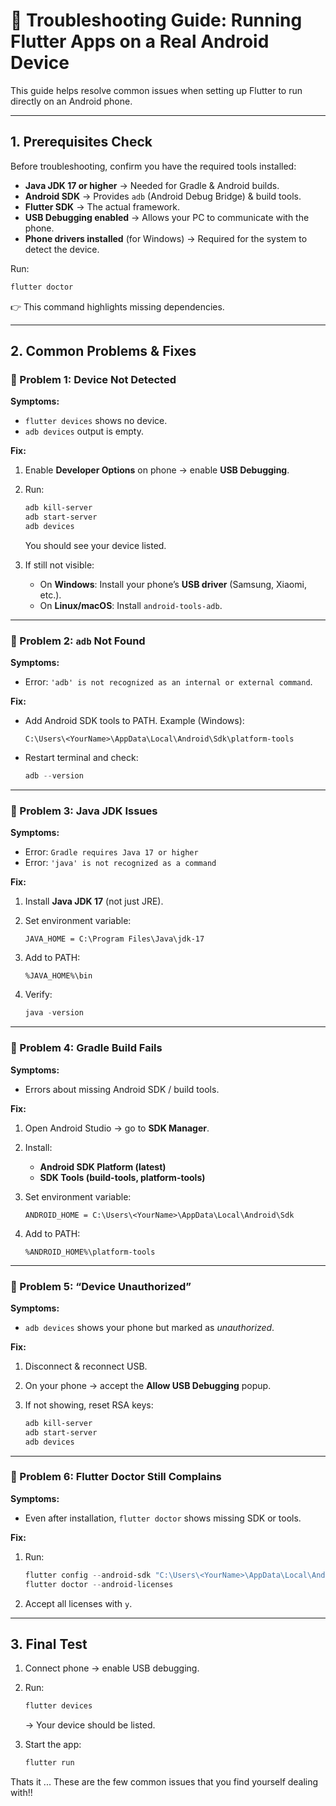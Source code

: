 # 📘 Troubleshooting Guide: Running Flutter Apps on a Real Android Device

This guide helps resolve common issues when setting up Flutter to run directly on an Android phone.

---

## 1. Prerequisites Check

Before troubleshooting, confirm you have the required tools installed:

* **Java JDK 17 or higher** → Needed for Gradle & Android builds.
* **Android SDK** → Provides `adb` (Android Debug Bridge) & build tools.
* **Flutter SDK** → The actual framework.
* **USB Debugging enabled** → Allows your PC to communicate with the phone.
* **Phone drivers installed** (for Windows) → Required for the system to detect the device.

Run:

```powershell
flutter doctor
```

👉 This command highlights missing dependencies.

---

## 2. Common Problems & Fixes

### 🔹 Problem 1: Device Not Detected

**Symptoms:**

* `flutter devices` shows no device.
* `adb devices` output is empty.

**Fix:**

1. Enable **Developer Options** on phone → enable **USB Debugging**.
2. Run:

   ```powershell
   adb kill-server
   adb start-server
   adb devices
   ```

   You should see your device listed.
3. If still not visible:

   * On **Windows**: Install your phone’s **USB driver** (Samsung, Xiaomi, etc.).
   * On **Linux/macOS**: Install `android-tools-adb`.

---

### 🔹 Problem 2: `adb` Not Found

**Symptoms:**

* Error: `'adb' is not recognized as an internal or external command`.

**Fix:**

* Add Android SDK tools to PATH.
  Example (Windows):

  ```
  C:\Users\<YourName>\AppData\Local\Android\Sdk\platform-tools
  ```
* Restart terminal and check:

  ```powershell
  adb --version
  ```

---

### 🔹 Problem 3: Java JDK Issues

**Symptoms:**

* Error: `Gradle requires Java 17 or higher`
* Error: `'java' is not recognized as a command`

**Fix:**

1. Install **Java JDK 17** (not just JRE).
2. Set environment variable:

   ```
   JAVA_HOME = C:\Program Files\Java\jdk-17
   ```
3. Add to PATH:

   ```
   %JAVA_HOME%\bin
   ```
4. Verify:

   ```powershell
   java -version
   ```

---

### 🔹 Problem 4: Gradle Build Fails

**Symptoms:**

* Errors about missing Android SDK / build tools.

**Fix:**

1. Open Android Studio → go to **SDK Manager**.
2. Install:

   * **Android SDK Platform (latest)**
   * **SDK Tools (build-tools, platform-tools)**
3. Set environment variable:

   ```
   ANDROID_HOME = C:\Users\<YourName>\AppData\Local\Android\Sdk
   ```
4. Add to PATH:

   ```
   %ANDROID_HOME%\platform-tools
   ```

---

### 🔹 Problem 5: “Device Unauthorized”

**Symptoms:**

* `adb devices` shows your phone but marked as *unauthorized*.

**Fix:**

1. Disconnect & reconnect USB.
2. On your phone → accept the **Allow USB Debugging** popup.
3. If not showing, reset RSA keys:

   ```powershell
   adb kill-server
   adb start-server
   adb devices
   ```

---

### 🔹 Problem 6: Flutter Doctor Still Complains

**Symptoms:**

* Even after installation, `flutter doctor` shows missing SDK or tools.

**Fix:**

1. Run:

   ```powershell
   flutter config --android-sdk "C:\Users\<YourName>\AppData\Local\Android\Sdk"
   flutter doctor --android-licenses
   ```
2. Accept all licenses with `y`.

---

## 3. Final Test

1. Connect phone → enable USB debugging.
2. Run:

   ```powershell
   flutter devices
   ```

   → Your device should be listed.
3. Start the app:

   ```powershell
   flutter run
   ```
Thats it ... These are the few common issues that you find yourself dealing with!!

